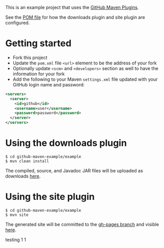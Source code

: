This is an example project that uses the [GitHub Maven Plugins](https://github.com/github/maven-plugins).

See the [POM file](https://github.com/kevinsawicki/github-maven-example/blob/master/example/pom.xml)
for how the downloads plugin and site plugin are configured.

# Getting started

* Fork this project
* Update the `pom.xml` file `<url>` element to be the address of your fork
* Optionally update `<scm>` and `<developers>` section as well to have the information for your fork
* Add the following to your Maven `settings.xml` file updated with your GitHub login name and password:

```xml
<servers>
  <server>
    <id>github</id>
    <username>user</username>
    <password>password</password>
  </server>  
</servers>
```

# Using the downloads plugin

```
$ cd github-maven-example/example
$ mvn clean install
```

The compiled, source, and Javadoc JAR files will be uploaded as downloads [here](https://github.com/kevinsawicki/github-maven-example/downloads).

# Using the site plugin

```
$ cd github-maven-example/example
$ mvn site
```

The generated site will be committed to the [gh-pages branch](https://github.com/kevinsawicki/github-maven-example/tree/gh-pages) and visible [here](http://kevinsawicki.github.com/github-maven-example/).

testing
1
1
